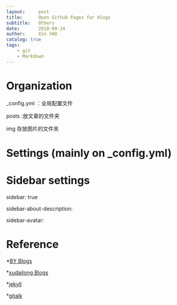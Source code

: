 ```yaml
---
layout:     post
title:      Open Github Pages for blogs
subtitle:   Others
date:       2018-09-24
author:     Xin YAO
catalog: true
tags:
    - git
    - Markdown
---
```


# Organization
_config.yml ：全局配置文件

posts :放文章的文件夹

img 存放图片的文件夹

# Settings (mainly on _config.yml)

# Sidebar settings
sidebar: true

sidebar-about-description: 

sidebar-avatar: 


# Reference

*[BY Blogs](https://www.jianshu.com/p/e68fba58f75c)

*[xudailong Blogs](https://blog.csdn.net/xudailong_blog/article/details/78762262)

*[jekyll](https://www.jekyll.com.cn/)

*[gitalk](http://qiubaiying.top/2017/12/19/%E4%B8%BA%E5%8D%9A%E5%AE%A2%E6%B7%BB%E5%8A%A0-Gitalk-%E8%AF%84%E8%AE%BA%E6%8F%92%E4%BB%B6/)
